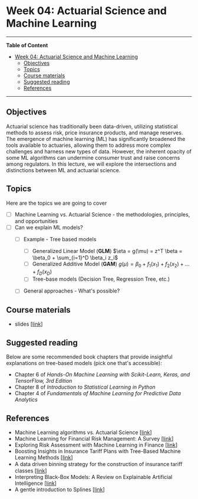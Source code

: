 # Week 04: Actuarial Science and Machine Learning
---

**Table of Content**
- [Week 04: Actuarial Science and Machine Learning](#week-04-actuarial-science-and-machine-learning)
  - [Objectives](#objectives)
  - [Topics](#topics)
  - [Course materials](#course-materials)
  - [Suggested reading](#suggested-reading)
  - [References](#references)

---
## Objectives
Actuarial science has traditionally been data-driven, utilizing statistical methods to assess risk, price insurance products, and manage reserves. The emergence of machine learning (ML) has significantly broadened the tools available to actuaries, allowing them to address more complex challenges and harness new types of data. However, the inherent opacity of some ML algorithms can undermine consumer trust and raise concerns among regulators. In this lecture, we will explore the intersections and distinctions between ML and actuarial science.

## Topics
Here are the topics we are going to cover
* [ ] Machine Learning vs. Actuarial Science - the methodologies, principles, and opportunities
* [ ] Can we explain ML models?
  * [ ] Example - Tree based models
    * [ ] Generalized Linear Model (**GLM**) $\eta = g(\mu) = z^T \beta = \beta_0 + \sum_{i=1}^D \beta_i z_i$
    * [ ] Generalized Additive Model (**GAM**) $g(\mu) = \beta_0 + f_1(x_1) + f_2(x_2) + ... + f_D(x_D)$
    * [ ] Tree-base models (Decision Tree, Regression Tree, etc.)
  * [ ] General approaches - What's possible?


## Course materials
* slides [[link](https://docs.google.com/presentation/d/1HpfN628BOZYSKeQhYkdcT4Kn1okLSNzIYWhlrSx2gjE/edit?usp=sharing)]

## Suggested reading
Below are some recommended book chapters that provide insightful explanations on tree-based models (pick one that's accessible):
* Chapter 6 of *Hands-On Machine Learning with Scikit-Learn, Keras, and TensorFlow, 3rd Edition*
* Chapter 8 of *Introduction to Statistical Learning in Python*
* Chapter 4 of *Fundamentals of Machine Learning for Predictive Data Analytics*

## References
* Machine Learning algorithms vs. Actuarial Science [[link](https://towardsdatascience.com/machine-learning-algorithm-vs-actuarial-science-who-will-win-b203f31145ce)]
* Machine Learning for Financial Risk Management: A Survey [[link](https://www.researchgate.net/publication/346731605_Machine_Learning_for_Financial_Risk_Management_A_Survey)]
* Exploring Risk Assessment with Machine Learning in Finance [[link](https://www.hyperstack.cloud/blog/case-study/exploring-risk-assessment-with-machine-learning-in-finance)]
* Boosting Insights in Insurance Tariff Plans with Tree-Based Machine Learning Methods [[link](https://www.tandfonline.com/doi/full/10.1080/10920277.2020.1745656)]
* A data driven binning strategy for the construction of insurance tariﬀ classes [[link](https://www.webofscience.com/wos/alldb/full-record/WOS:000444817300002)]
* Interpreting Black-Box Models: A Review on Explainable Artificial Intelligence [[link](https://link.springer.com/article/10.1007/s12559-023-10179-8#:~:text=A%20black%2Dbox%20model%20in,not%20easily%20accessible%20or%20interpretable.)]
* A gentle introduction to Splines [[link](https://joshua-nugent.github.io/splines/)]